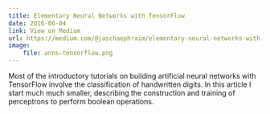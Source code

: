 ```yaml
---
title: Elementary Neural Networks with TensorFlow
date: 2016-06-04
link: View on Medium
url: https://medium.com/@jaschaephraim/elementary-neural-networks-with-tensorflow-c2593ad3d60b#.p9qrd1u8t
image:
    file: anns-tensorflow.png
---
```

Most of the introductory tutorials on building artificial neural networks with TensorFlow involve the classification of handwritten digits. In this article I start much much smaller, describing the construction and training of perceptrons to perform boolean operations.
